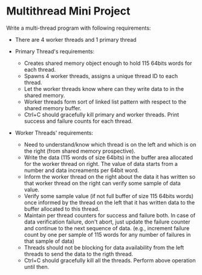# Multithread Mini Project

Write a multi-thread program with following requirements:
- There are 4 worker threads and 1 primary thread

- Primary Thread's requirements:
  - Creates shared memory object enough to hold 115 64bits words for each thread. 
  - Spawns 4 worker threads, assigns a unique thread ID to each thread.
  - Let the worker threads know where can they write data to in the shared memory.
  - Worker threads form sort of linked list pattern with respect to the shared memory buffer. 
  - Ctrl+C should gracefully kill primary and worker threads. Print success and failure counts for each thread.

- Worker Threads' requirements:
  - Need to understand/know which thread is on the left and which is on the right (from shared memory prospective). 
  - Write the data (115 words of size 64bits) in the buffer area allocated for the worker thread on right. The value of data starts from a number and data increaments per 64bit word. 
  - Inform the worker thread on the right about the data it has written so that worker thread on the right can verify some sample of data value.
  - Verify some sample value (if not full buffer of size 115 64bits words) once informed by the thread on the left that it has written data to the buffer allocated to this thread. 
  - Maintain per thread counters for success and failure both. In case of data verification failure, don't abort, just update the failure counter and continue to the next sequence of data.  (e.g., increment failure count by one per sample of 115 words for any number of failures in that sample of data)
  - Threads should not be blocking for data availability from the left threads to send the data to the rigth thread.
  - Ctrl+C should gracefully kill all the threads. Perform above operation until then. 

